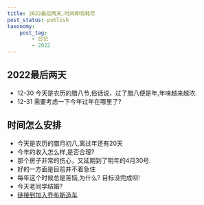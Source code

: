 ```yaml
---
title: 2022最后两天,时间即将耗尽
post_status: publish
taxonomy:
    post_tag:
        - 日记
        - 2022
---
```


## 2022最后两天
- 12-30 今天是农历的腊八节,俗话说，过了腊八便是年,年味越来越浓.
- 12-31 需要考虑一下今年过年在哪里了?

## 时间怎么安排
- 今天是农历的腊月初八,离过年还有20天
- 今年的收入怎么样,是否合理?
- 那个房子非常的伤心，又延期到了明年的4月30号.
- 好的一方面是目前并不着急住
- 每年这个时候总是苦恼,为什么? 目标没完成呗!
- 今天老同学结婚?
- [链接到加入乔布斯造车](/shuoshuo/car-designed-by-jobs.md)